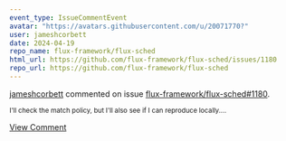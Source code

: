 ```yaml
---
event_type: IssueCommentEvent
avatar: "https://avatars.githubusercontent.com/u/20071770?"
user: jameshcorbett
date: 2024-04-19
repo_name: flux-framework/flux-sched
html_url: https://github.com/flux-framework/flux-sched/issues/1180
repo_url: https://github.com/flux-framework/flux-sched
---
```


<a href='https://github.com/jameshcorbett' target='_blank'>jameshcorbett</a> commented on issue <a href='https://github.com/flux-framework/flux-sched/issues/1180' target='_blank'>flux-framework/flux-sched#1180</a>.

<small>I'll check the match policy, but I'll also see if I can reproduce locally....</small>

<a href='https://github.com/flux-framework/flux-sched/issues/1180' target='_blank'>View Comment</a>